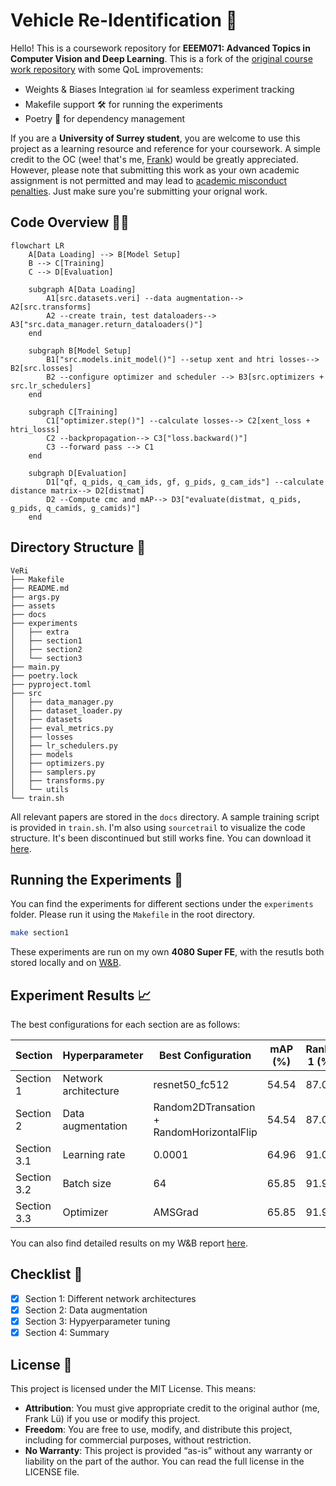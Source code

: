 # Vehicle Re-Identification 🚗
Hello! This is a coursework repository for **EEEM071: Advanced Topics in Computer Vision and Deep Learning**. This is a fork of the [original course work repository](https://github.com/Surrey-EEEM071-CVDL/EEEM071-Coursework-2025) with some QoL improvements:
- Weights & Biases Integration 📊 for seamless experiment tracking
- Makefile support 🛠️ for running the experiments
- Poetry 📜 for dependency management

If you are a **University of Surrey student**, you are welcome to use this project as a learning resource and reference for your coursework. A simple credit to the OC (wee! that's me, [Frank](https://frankcholula.notion.site/)) would be greatly appreciated. However, please note that submitting this work as your own academic assignment is not permitted and may lead to [academic misconduct penalties](https://www.surrey.ac.uk/office-student-complaints-appeals-and-regulation/academic-misconduct-and-appeals). Just make sure you're submitting your orignal work.

## Code Overview 🧑‍💻
```mermaid
flowchart LR
    A[Data Loading] --> B[Model Setup]
    B --> C[Training]
    C --> D[Evaluation]
    
    subgraph A[Data Loading]
        A1[src.datasets.veri] --data augmentation--> A2[src.transforms]
        A2 --create train, test dataloaders--> A3["src.data_manager.return_dataloaders()"]
    end
    
    subgraph B[Model Setup]
        B1["src.models.init_model()"] --setup xent and htri losses--> B2[src.losses]
        B2 --configure optimizer and scheduler --> B3[src.optimizers + src.lr_schedulers]
    end
    
    subgraph C[Training]
        C1["optimizer.step()"] --calculate losses--> C2[xent_loss + htri_losss]
        C2 --backpropagation--> C3["loss.backward()"]
        C3 --forward pass --> C1
    end
    
    subgraph D[Evaluation]
        D1["qf, q_pids, q_cam_ids, gf, g_pids, g_cam_ids"] --calculate distance matrix--> D2[distmat]
        D2 --Compute cmc and mAP--> D3["evaluate(distmat, q_pids, g_pids, q_camids, g_camids)"]
    end
```

## Directory Structure 🌳
```
VeRi
├── Makefile
├── README.md
├── args.py
├── assets
├── docs
├── experiments
│   ├── extra
│   ├── section1
│   ├── section2
│   └── section3
├── main.py
├── poetry.lock
├── pyproject.toml
├── src
│   ├── data_manager.py
│   ├── dataset_loader.py
│   ├── datasets
│   ├── eval_metrics.py
│   ├── losses
│   ├── lr_schedulers.py
│   ├── models
│   ├── optimizers.py
│   ├── samplers.py
│   ├── transforms.py
│   └── utils
└── train.sh
```
All relevant papers are stored in the `docs` directory. A sample training script is provided in `train.sh`.  I'm also using `sourcetrail` to visualize the code structure. It's been discontinued but still works fine. You can download it [here](https://github.com/CoatiSoftware/Sourcetrail).

## Running the Experiments 🏃
You can find the experiments for different sections under the `experiments` folder. Please run it using the `Makefile` in the root directory.
```bash
make section1
```
These experiments are run on my own **4080 Super FE**, with the resutls both stored locally and on [W&B](https://wandb.ai/site/).

## Experiment Results 📈
The best configurations for each section are as follows:

| Section     | Hyperparameter       | Best Configuration                        | mAP (%)| Rank-1 (%)|
|-------------|----------------------|-------------------------------------------|--------|-----------|
| Section 1   | Network architecture | resnet50_fc512                            |  54.54 |   87.01   |
| Section 2   | Data augmentation    | Random2DTransation + RandomHorizontalFlip |  54.54 |   87.01   |
| Section 3.1 | Learning rate        | 0.0001                                    |  64.96 |   91.06   |
| Section 3.2 | Batch size           | 64                                        |  65.85 |   91.95   |
| Section 3.3 | Optimizer            | AMSGrad                                   |  65.85 |   91.95   |

You can also find detailed results on my W&B report [here](https://api.wandb.ai/links/tsufanglu/kyjaxf8c).

## Checklist 📝
- [x] Section 1: Different network architectures
- [x] Section 2: Data augmentation
- [x] Section 3: Hypyerparameter tuning
- [x] Section 4: Summary

## License 📃
This project is licensed under the MIT License. This means:
- **Attribution**: You must give appropriate credit to the original author (me, Frank Lü) if you use or modify this project.
- **Freedom**: You are free to use, modify, and distribute this project, including for commercial purposes, without restriction.
- **No Warranty**: This project is provided “as-is” without any warranty or liability on the part of the author.
You can read the full license in the LICENSE file.
